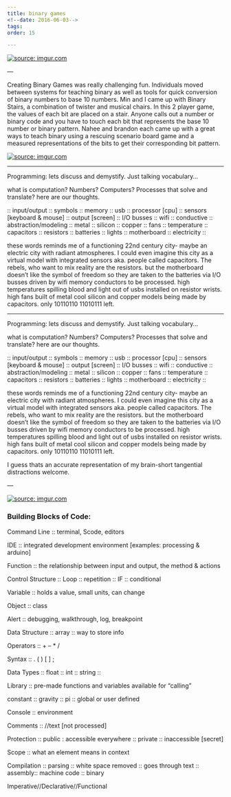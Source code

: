 ```yaml
---
title: binary games
<!--date: 2016-06-03-->
tags:
order: 15

---
```

<a href="http://imgur.com/YUp3xFH"><img src="http://i.imgur.com/YUp3xFH.jpg" title="source: imgur.com" /></a>

&mdash; 

Creating Binary Games was really challenging fun.  Individuals moved between systems for teaching binary as well as tools for quick conversion of binary numbers to base 10 numbers.  Min and I came up with Binary Stairs, a combination of twister and musical chairs.  In this 2 player game, the values of each bit are placed on a stair.  Anyone calls out a number or binary code and you have to touch each bit that represents the base 10 number or binary pattern. Nahee and brandon each came up with a great ways to teach binary using a rescuing scenario board game and a measured representations of the bits to get their corresponding bit pattern.

<a href="http://imgur.com/o4AfCOW"><img src="http://i.imgur.com/o4AfCOW.jpg" title="source: imgur.com" /></a>

********
Programming: lets discuss and demystify.  Just talking vocabulary…

what is computation? Numbers? Computers? Processes that solve and translate? here are our thoughts.

:: input/output :: symbols :: memory :: usb :: processor [cpu] :: sensors [keyboard & mouse] :: output [screen] :: I/O busses :: wifi :: conductive :: abstraction/modeling :: metal :: silicon :: copper :: fans :: temperature :: capacitors :: resistors :: batteries :: lights :: motherboard :: electricity ::

these words reminds me of a functioning 22nd century city- maybe an electric city with radiant atmospheres.  I could even imagine this city as a virtual model with integrated sensors aka. people called capacitors.  The rebels, who want to mix reality are the resistors.  but the motherboard doesn’t like the symbol of freedom so they are taken to the batteries via I/O busses driven by wifi memory conductors to be processed.  high temperatures spilling blood and light out of usbs installed on resistor wrists.   high fans built of metal cool silicon and copper models being made by capacitors.  only 10110110 11010111 left.
********


Programming: lets discuss and demystify.  Just talking vocabulary…

what is computation? Numbers? Computers? Processes that solve and translate? here are our thoughts.

:: input/output :: symbols :: memory :: usb :: processor [cpu] :: sensors [keyboard & mouse] :: output [screen] :: I/O busses :: wifi :: conductive :: abstraction/modeling :: metal :: silicon :: copper :: fans :: temperature :: capacitors :: resistors :: batteries :: lights :: motherboard :: electricity ::

these words reminds me of a functioning 22nd century city- maybe an electric city with radiant atmospheres.  I could even imagine this city as a virtual model with integrated sensors aka. people called capacitors.  The rebels, who want to mix reality are the resistors.  but the motherboard doesn’t like the symbol of freedom so they are taken to the batteries via I/O busses driven by wifi memory conductors to be processed.  high temperatures spilling blood and light out of usbs installed on resistor wrists.   high fans built of metal cool silicon and copper models being made by capacitors.  only 10110110 11010111 left.

I guess thats an accurate representation of my brain-short tangential distractions welcome.

&mdash; 

<a href="http://imgur.com/sJPpPlx"><img src="http://i.imgur.com/sJPpPlx.jpg?1" title="source: imgur.com" /></a>

### Building Blocks of Code:

Command Line :: terminal, Scode, editors

IDE :: integrated development environment [examples: processing & arduino]

Function :: the relationship between input and output, the method & actions

Control Structure :: Loop :: repetition :: IF :: conditional

Variable :: holds a value, small units, can change

Object :: class

Alert :: debugging, walkthrough, log, breakpoint

Data Structure :: array :: way to store info

Operators :: +  –  *   /

Syntax :: . ( ) [ ] ;

Data Types :: float :: int :: string ::

Library :: pre-made functions and variables available for “calling”

constant :: gravity :: pi :: global or user defined

Console :: environment

Comments :: //text [not processed]

Protection :: public : accessible everywhere :: private :: inaccessible [secret]

Scope :: what an element means in context

Compilation :: parsing :: white space removed :: goes through text :: assembly:: machine code :: binary

Imperative//Declarative//Functional
